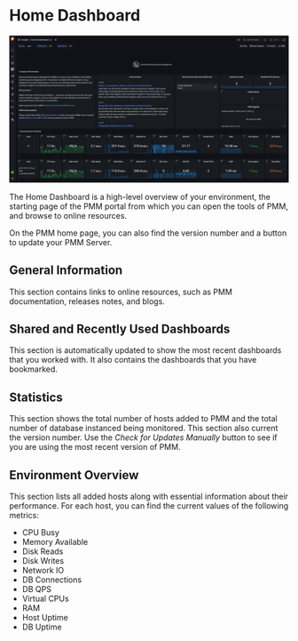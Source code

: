 # Home Dashboard

![!image](../../_images/PMM_Home_Dashboard.png)

The Home Dashboard is a high-level overview of your environment, the starting page of the PMM portal from which you can open the tools of PMM, and browse to online resources.

On the PMM home page, you can also find the version number and a button to update your PMM Server.

## General Information

This section contains links to online resources, such as PMM documentation, releases notes, and blogs.

## Shared and Recently Used Dashboards

This section is automatically updated to show the most recent dashboards that you worked with. It also contains the dashboards that you have bookmarked.

## Statistics

This section shows the total number of hosts added to PMM and the total number of database instanced being monitored. This section also current the version number. Use the *Check for Updates Manually* button to see if you are using the most recent version of PMM.

## Environment Overview

This section lists all added hosts along with essential information about their performance. For each host, you can find the current values of the following metrics:

* CPU Busy
* Memory Available
* Disk Reads
* Disk Writes
* Network IO
* DB Connections
* DB QPS
* Virtual CPUs
* RAM
* Host Uptime
* DB Uptime
